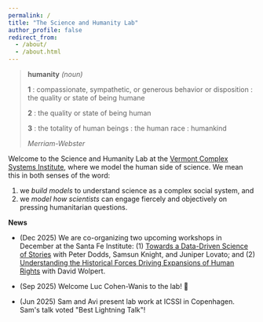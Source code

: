 ```yaml
---
permalink: /
title: "The Science and Humanity Lab"
author_profile: false
redirect_from:
  - /about/
  - /about.html
---
```


<div class="humanity-quote">
  <blockquote>
    <div class="humanity-header">
      <strong>humanity</strong> <em>(noun)</em>
    </div>
    <div class="humanity-content">
      <p><strong>1</strong> : compassionate, sympathetic, or generous behavior or disposition : the quality or state of being humane</p>
      <p><strong>2</strong> : the quality or state of being human</p>
      <p><strong>3</strong> : the totality of human beings : the human race : humankind</p>
      <cite>Merriam-Webster</cite>
    </div>
  </blockquote>
</div>

Welcome to the Science and Humanity Lab at the [Vermont Complex Systems Institute](https://vermontcomplexsystems.org/), where we model the human side of science. We mean this in both senses of the word:

1. we _build models_ to understand science as a complex social system, and
2. we _model how scientists_ can engage fiercely and objectively on pressing humanitarian questions.

**News**

* (Dec 2025) We are co-organizing two upcoming workshops in December at the Santa Fe Institute: (1) [Towards a Data-Driven Science of Stories](https://www.santafe.edu/events/towards-a-data-driven-science-of-stories) with Peter Dodds, Samsun Knight, and Juniper Lovato; and (2) [Understanding the Historical Forces Driving Expansions of Human Rights](https://www.santafe.edu/events/understanding-the-historical-forces-driving-expansions-of-human-rights) with David
  Wolpert.

* (Sep 2025) Welcome Luc Cohen-Wanis to the lab! 🥳

* (Jun 2025)  Sam and Avi present lab work at ICSSI in Copenhagen. Sam's talk voted "Best Lightning Talk"!
